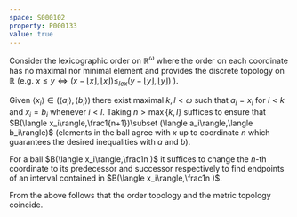 ```yaml
---
space: S000102
property: P000133
value: true
---
```


Consider the lexicographic order on $\mathbb R^\omega$ where the order on each coordinate
has no maximal nor minimal element and provides the discrete topology on $\mathbb R$
(e.g. $x\leq y \iff (x-\lfloor x\rfloor, \lfloor x \rfloor)\leq_{lex}(y-\lfloor y\rfloor, \lfloor y \rfloor)$ ).

Given $\langle x_i\rangle\in (\langle a_i\rangle,\langle b_i\rangle)$ there exist maximal $k,l<\omega$ such that $a_i=x_i$ for $i<k$ and $x_i =b_i$ whenever $i<l$.
Taking $n>\max\{k,l\}$ suffices to ensure that
$B(\langle x_i\rangle,\frac1{n+1})\subset (\langle a_i\rangle,\langle b_i\rangle)$ (elements in the ball agree with $x$ up to coordinate $n$ which guarantees
the desired inequalities with $a$ and $b$).

For a ball $B(\langle x_i\rangle,\frac1n )$ it suffices to change the $n$-th coordinate to its predecessor and successor respectively to find endpoints of an interval contained in $B(\langle x_i\rangle,\frac1n )$.

From the above follows that the order topology and the metric topology coincide.
